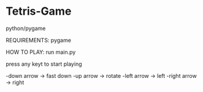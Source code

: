 # Tetris-Game
python/pygame

REQUIREMENTS:
pygame

HOW TO PLAY:
run main.py

press any keyt to start playing

-down arrow -> fast down
-up arrow -> rotate
-left arrow -> left
-right arrow -> right
